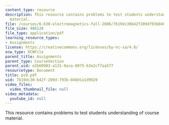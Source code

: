 ```yaml
---
content_type: resource
description: This resource contains problems to test students understanding of course
  material.
file: /courses/6-630-electromagnetics-fall-2006/7b19dc30b42f209d793b04601a1d9929_ps9.pdf
file_size: 486128
file_type: application/pdf
learning_resource_types:
- Assignments
license: https://creativecommons.org/licenses/by-nc-sa/4.0/
ocw_type: OCWFile
parent_title: Assignments
parent_type: CourseSection
parent_uid: e2b60983-a131-0aca-8075-63e2cf7aa577
resourcetype: Document
title: ps9.pdf
uid: 7b19dc30-b42f-209d-793b-04601a1d9929
video_files:
  video_thumbnail_file: null
video_metadata:
  youtube_id: null
---
```

This resource contains problems to test students understanding of course material.
